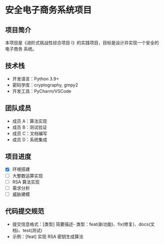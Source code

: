 # 安全电子商务系统项目
## 项目简介
本项目是《进阶式挑战性综合项目 I》的实践项目，目标是设计并实现一个安全的电子商务
系统。
## 技术栈
- 开发语言：Python 3.9+
- 密码学库：cryptography, gmpy2
- 开发工具：PyCharm/VSCode
## 团队成员
- 成员 A：算法实现
- 成员 B：测试验证
- 成员 C：文档编写 
- 成员 D：系统集成
## 项目进度
- [x] 环境搭建
- [ ] 大整数运算实现
- [ ] RSA 算法实现
- [ ] 需求分析
- [ ] 威胁建模
## 代码提交规范
- 提交信息格式：[类型] 简要描述- 类型：feat(新功能)、fix(修复)、docs(文档)、test(测试)
- 示例：[feat] 实现 RSA 密钥生成算法
